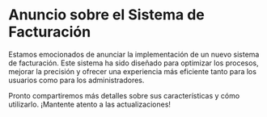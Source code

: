 # Anuncio sobre el Sistema de Facturación

Estamos emocionados de anunciar la implementación de un nuevo sistema de facturación. Este sistema ha sido diseñado para optimizar los procesos, mejorar la precisión y ofrecer una experiencia más eficiente tanto para los usuarios como para los administradores. 

Pronto compartiremos más detalles sobre sus características y cómo utilizarlo. ¡Mantente atento a las actualizaciones!